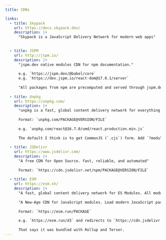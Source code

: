 ```yaml
---
title: CDNs

links:
  - title: Skypack
    url: https://docs.skypack.dev/
    description: |+
      "Skypack is a JavaScript Delivery Network for modern web apps"
      
    
  - title: JSPM
    url: http://jspm.io/
    description: |+
      "jspm.dev native modules CDN for npm documentation."
      
      e.g. `https://jspm.dev/@babel/core`
      e.g. `https://dev.jspm.io/react-dom@17.0.1/server`
      
      "All packages from npm are precomputed and served through jspm.dev and are available at their corresponding URLs."
    
  - title: Unpkg
    url: https://unpkg.com/
    description: |+
      "unpkg is a fast, global content delivery network for everything on npm."
      
      Format: `unpkg.com/PACKAGE@VERSION/FILE` 
      
      e.g. `unpkg.com/react@16.7.0/umd/react.production.min.js`
      
      The default I think is to get CommonJS (`.cjs`) form. Add `?module` to get the ESModule form.
      
  - title: JSDelivr
    url: https://www.jsdelivr.com/
    description: |+
      "A free CDN for Open Source. fast, reliable, and automated"
      
      Format: `https://cdn.jsdelivr.net/npm/PACKAGE@VERSION/FILE`
      
  - title: ESM
    url: https://esm.sh/
    description: |+
      "A fast, global content delivery network for ES Modules. All modules are transformed to ESM by esbuild in NPM."
      
      "A New-Age CDN for JavaScript modules. Load modern JavaScript packages built for you on-demand. Works in modern web browsers, node.js, and deno."
            
      Format: `https://esm.run/PACKAGE`
      
      e.g. `https://esm.run/d3` and redirects to `https://cdn.jsdelivr.net/npm/d3/+esm`
      
      That says it was bundled with Rollup and Terser.
---
```


